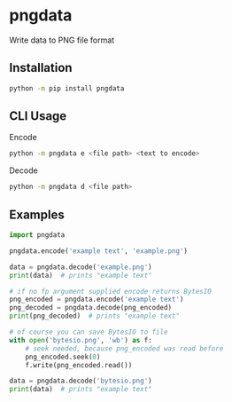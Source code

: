 # pngdata
Write data to PNG file format

## Installation

```bash
python -m pip install pngdata
```

## CLI Usage

Encode
```bash
python -m pngdata e <file path> <text to encode>
```
Decode
```bash
python -m pngdata d <file path>
```

## Examples

```python
import pngdata

pngdata.encode('example text', 'example.png')

data = pngdata.decode('example.png')
print(data)  # prints "example text"

# if no fp argument supplied encode returns BytesIO
png_encoded = pngdata.encode('example text')
png_decoded = pngdata.decode(png_encoded)
print(png_decoded)  # prints "example text"

# of course you can save BytesIO to file
with open('bytesio.png', 'wb') as f:
    # seek needed, because png_encoded was read before
    png_encoded.seek(0)
    f.write(png_encoded.read())

data = pngdata.decode('bytesio.png')
print(data)  # prints "example text"
```